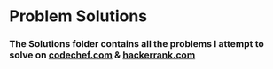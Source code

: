 # Problem Solutions
### The Solutions folder contains all the problems I attempt to solve on [codechef.com](https://www.codechef.com) & [hackerrank.com](https://www.hackerrank.com)
